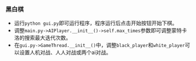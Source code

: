 ### 黑白棋
- 运行`python gui.py`即可运行程序，程序运行后点击开始按钮开始下棋。
- 调整`main.py->AIPlayer.__init__()->self.max_times`参数即可调整蒙特卡洛的搜索最大迭代次数。
- 在`gui.py->GameThread.__init__()`中，调整`black_player`和`white_player`可以设置人机对战、人人对战或两个ai对战。
